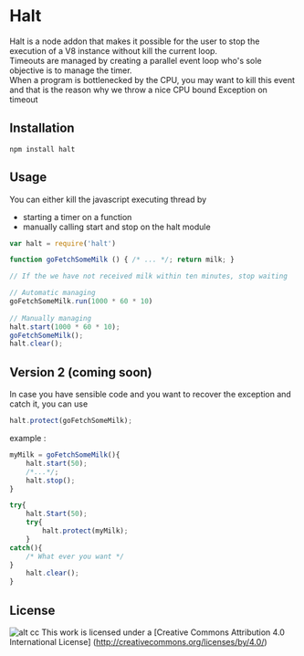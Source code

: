 Halt
====
Halt is a node addon that makes it possible for the user to stop the execution of a V8 instance without kill the current loop.<br/>
Timeouts are managed by creating a parallel event loop who's sole objective is to manage the timer.<br/>
When a program is bottlenecked by the CPU, you may want to kill this event and that is the reason why we throw a nice CPU bound Exception on timeout


Installation
------------
``` 
npm install halt
```

Usage
-----
You can either kill the javascript executing thread by 
* starting a timer on a function
* manually calling start and stop on the halt module
```javascript
var halt = require('halt')

function goFetchSomeMilk () { /* ... */; return milk; }

// If the we have not received milk within ten minutes, stop waiting

// Automatic managing
goFetchSomeMilk.run(1000 * 60 * 10)
 
// Manually managing
halt.start(1000 * 60 * 10);
goFetchSomeMilk();
halt.clear();
```

Version 2 (coming soon)
-------
In case you have sensible code and you want to recover the exception and catch it, you can use
```javascript
halt.protect(goFetchSomeMilk);
```
example : 
```javascript
myMilk = goFetchSomeMilk(){
    halt.start(50);
    /*...*/;
    halt.stop();
}

try{
    halt.Start(50);
    try{
        halt.protect(myMilk);
    }
catch(){
    /* What ever you want */
}
    halt.clear();
}


```

License
-------
![alt cc](https://licensebuttons.net/l/by/3.0/88x31.png)
This work is licensed under a [Creative Commons Attribution 4.0 International License] (http://creativecommons.org/licenses/by/4.0/)

